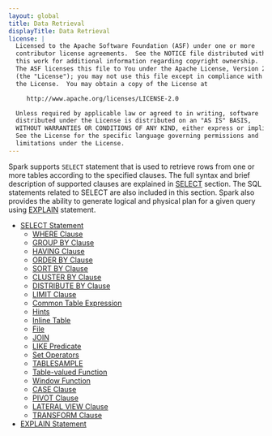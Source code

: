 ```yaml
---
layout: global
title: Data Retrieval
displayTitle: Data Retrieval
license: |
  Licensed to the Apache Software Foundation (ASF) under one or more
  contributor license agreements.  See the NOTICE file distributed with
  this work for additional information regarding copyright ownership.
  The ASF licenses this file to You under the Apache License, Version 2.0
  (the "License"); you may not use this file except in compliance with
  the License.  You may obtain a copy of the License at

     http://www.apache.org/licenses/LICENSE-2.0

  Unless required by applicable law or agreed to in writing, software
  distributed under the License is distributed on an "AS IS" BASIS,
  WITHOUT WARRANTIES OR CONDITIONS OF ANY KIND, either express or implied.
  See the License for the specific language governing permissions and
  limitations under the License.
---
```


Spark supports <code>SELECT</code> statement that is used to retrieve rows
from one or more tables according to the specified clauses. The full syntax
and brief description of supported clauses are explained in
[SELECT](sql-ref-syntax-qry-select.html) section. The SQL statements related
to SELECT are also included in this section. Spark also provides the
ability to generate logical and physical plan for a given query using
[EXPLAIN](sql-ref-syntax-qry-explain.html) statement.

* [SELECT Statement](sql-ref-syntax-qry-select.html)
  * [WHERE Clause](sql-ref-syntax-qry-select-where.html)
  * [GROUP BY Clause](sql-ref-syntax-qry-select-groupby.html)
  * [HAVING Clause](sql-ref-syntax-qry-select-having.html)
  * [ORDER BY Clause](sql-ref-syntax-qry-select-orderby.html)
  * [SORT BY Clause](sql-ref-syntax-qry-select-sortby.html)
  * [CLUSTER BY Clause](sql-ref-syntax-qry-select-clusterby.html)
  * [DISTRIBUTE BY Clause](sql-ref-syntax-qry-select-distribute-by.html)
  * [LIMIT Clause](sql-ref-syntax-qry-select-limit.html)
  * [Common Table Expression](sql-ref-syntax-qry-select-cte.html)
  * [Hints](sql-ref-syntax-qry-select-hints.html)
  * [Inline Table](sql-ref-syntax-qry-select-inline-table.html)
  * [File](sql-ref-syntax-qry-select-file.html)
  * [JOIN](sql-ref-syntax-qry-select-join.html)
  * [LIKE Predicate](sql-ref-syntax-qry-select-like.html)
  * [Set Operators](sql-ref-syntax-qry-select-setops.html)
  * [TABLESAMPLE](sql-ref-syntax-qry-select-sampling.html)
  * [Table-valued Function](sql-ref-syntax-qry-select-tvf.html)
  * [Window Function](sql-ref-syntax-qry-select-window.html)
  * [CASE Clause](sql-ref-syntax-qry-select-case.html)
  * [PIVOT Clause](sql-ref-syntax-qry-select-pivot.html)
  * [LATERAL VIEW Clause](sql-ref-syntax-qry-select-lateral-view.html)
  * [TRANSFORM Clause](sql-ref-syntax-qry-select-transform.html)
* [EXPLAIN Statement](sql-ref-syntax-qry-explain.html)

